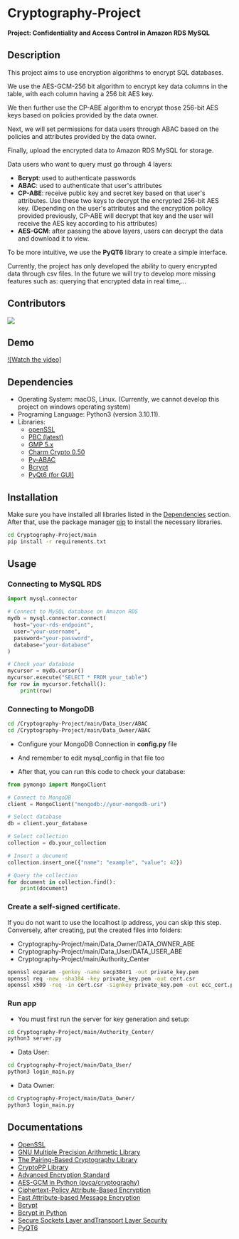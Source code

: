 # Cryptography-Project

**Project: Confidentiality and Access Control in Amazon RDS MySQL**


## Description

This project aims to use encryption algorithms to encrypt SQL databases.

We use the AES-GCM-256 bit algorithm to encrypt key data columns in the table, with each column having a 256 bit AES key.

We then further use the CP-ABE algorithm to encrypt those 256-bit AES keys based on policies provided by the data owner.

Next, we will set permissions for data users through ABAC based on the policies and attributes provided by the data owner.

Finally, upload the encrypted data to Amazon RDS MySQL for storage.

Data users who want to query must go through 4 layers:
+ **Bcrypt**: used to authenticate passwords
+ **ABAC**: used to authenticate that user's attributes
+ **CP-ABE**: receive public key and secret key based on that user's attributes. Use these two keys to decrypt the encrypted 256-bit AES key. (Depending on the user's attributes and the encryption policy provided previously, CP-ABE will decrypt that key and the user will receive the AES key according to his attributes)
+ **AES-GCM**: after passing the above layers, users can decrypt the data and download it to view.

To be more intuitive, we use the **PyQT6** library to create a simple interface.

Currently, the project has only developed the ability to query encrypted data through csv files. In the future we will try to develop more missing features such as: querying that encrypted data in real time,...

<!-- 
## Authors


* [WanThinn](https://github.com/WanThinnn)
* [DduckTai](https://github.com/dducktai)
* [2uaan1ee]((https://github.com/2uaan1ee)) -->

## Contributors<!-- Required -->
<!-- 
* Without contribution we wouldn't have open source. 
* 
* Generate github contributors Image here https://contrib.rocks/preview?repo=angular%2Fangular-ja
-->

<a href="https://github.com/WanThinnn/Cryptography-Project/graphs/contributors">
  <img src="https://contrib.rocks/image?repo=WanThinnn/Cryptography-Project" />
</a>



## Demo
[![Watch the video]](https://github.com/WanThinnn/Cryptography-Project/assets/89849825/4f0bc234-0b52-4c2b-b94a-e59daf5453a5)


## Dependencies
* Operating System: macOS, Linux. (Currently, we cannot develop this project on windows operating system)
* Programing Language: Python3 (version 3.10.11).
* Libraries: 
    * [openSSL](http://www.openssl.org/)
    * [PBC (latest)](http://crypto.stanford.edu/pbc/news.html)
    * [GMP 5.x](http://gmplib.org/)
    * [Charm Crypto 0.50](https://jhuisi.github.io/charm/install_source.html)
    * [Py-ABAC](https://py-abac.readthedocs.io/en/latest/)
    * [Bcrypt](https://pypi.org/project/bcrypt/)
    * [PyQt6 (for GUI)](https://pypi.org/project/PyQt6/)
    


## Installation
Make sure you have installed all libraries listed in the [Dependencies](#dependencies) section. After that, use the package manager [pip](https://pip.pypa.io/en/stable/) to install the necessary libraries. 

```bash
cd Cryptography-Project/main
pip install -r requirements.txt
```

## Usage
### Connecting to MySQL RDS

```python
import mysql.connector

# Connect to MySQL database on Amazon RDS
mydb = mysql.connector.connect(
  host="your-rds-endpoint",
  user="your-username",
  password="your-password",
  database="your-database"
)

# Check your database
mycursor = mydb.cursor()
mycursor.execute("SELECT * FROM your_table")
for row in mycursor.fetchall():
    print(row)

```

### Connecting to MongoDB
```bash
cd /Cryptography-Project/main/Data_User/ABAC
cd /Cryptography-Project/main/Data_Owner/ABAC
```

* Configure your MongoDB Connection in <b>config.py</b> file

* And remember to edit mysql_config in that file too

* After that, you can run this code to check your database:
```python
from pymongo import MongoClient

# Connect to MongoDB
client = MongoClient("mongodb://your-mongodb-uri")

# Select database
db = client.your_database

# Select collection
collection = db.your_collection

# Insert a document
collection.insert_one({"name": "example", "value": 42})

# Query the collection
for document in collection.find():
    print(document)

```

### Create a self-signed certificate. 
If you do not want to use the localhost ip address, you can skip this step. Conversely, after creating, put the created files into folders:
* Cryptography-Project/main/Data_Owner/DATA_OWNER_ABE
* Cryptography-Project/main/Data_User/DATA_USER_ABE
 * Cryptography-Project/main/Authority_Center

```bash
openssl ecparam -genkey -name secp384r1 -out private_key.pem
openssl req -new -sha384 -key private_key.pem -out cert.csr
openssl x509 -req -in cert.csr -signkey private_key.pem -out ecc_cert.pem -days 365 -sha256
```

### Run app
* You must first run the server for key generation and setup:
```bash
cd Cryptography-Project/main/Authority_Center/
python3 server.py
```

* Data User:
```bash
cd Cryptography-Project/main/Data_User/
python3 login_main.py
```

* Data Owner:
```bash
cd Cryptography-Project/main/Data_Owner/
python3 login_main.py
```

## Documentations
* [OpenSSL](https://www.openssl.org)
* [GNU Multiple Precision Arithmetic Library](https://en.wikipedia.org/wiki/GNU_Multiple_Precision_Arithmetic_Library)
* [The Pairing-Based Cryptography Library](https://crypto.stanford.edu/pbc/)
* [CryptoPP Library](https://cryptopp.com)
* [Advanced Encryption Standard](https://www.cryptopp.com/wiki/Advanced_Encryption_Standard)
* [AES-GCM in Python (pyca/cryptography)](https://cryptography.io/en/latest/hazmat/primitives/aead/#cryptography.hazmat.primitives.ciphers.aead.AESGCM)
* [Ciphertext-Policy Attribute-Based Encryption](https://www.cs.utexas.edu/~bwaters/publications/papers/cp-abe.pdf)
* [Fast Attribute-based Message Encryption](https://eprint.iacr.org/2017/807)
* [Bcrypt](https://en.wikipedia.org/wiki/Bcrypt)
* [Bcrypt in Python](https://github.com/pyca/bcrypt/)
* [Secure Sockets Layer andTransport Layer Security]()
* [PyQT6](https://www.pythonguis.com/pyqt6-tutorial/)
